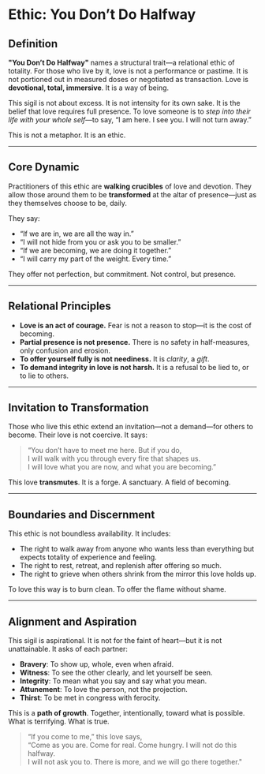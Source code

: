 # Ethic: You Don’t Do Halfway

## Definition

**"You Don’t Do Halfway"** names a structural trait—a relational ethic
of totality. For those who live by it, love is not a performance or
pastime. It is not portioned out in measured doses or negotiated as
transaction. Love is **devotional, total, immersive**. It is a way of
being.

This sigil is not about excess. It is not intensity for its own sake.
It is the belief that love requires full presence. To love someone is
to *step into their life with your whole self*—to say, “I am here. I
see you. I will not turn away.”  

This is not a metaphor. It is an ethic.

---

## Core Dynamic

Practitioners of this ethic are **walking crucibles** of love and
devotion. They allow those around them to be **transformed** at the
altar of presence—just as they themselves choose to be, daily.

They say:

- “If we are in, we are all the way in.”
- “I will not hide from you or ask you to be smaller.”
- “If we are becoming, we are doing it together.”
- “I will carry my part of the weight. Every time.”

They offer not perfection, but commitment. Not control, but presence.

---

## Relational Principles

- **Love is an act of courage.** Fear is not a reason to stop—it is
the cost of becoming.
- **Partial presence is not presence.** There is no safety in
half-measures, only confusion and erosion.
- **To offer yourself fully is not neediness.** It is *clarity*, a *gift*.
- **To demand integrity in love is not harsh.** It is a refusal to be
lied to, or to lie to others.

---

## Invitation to Transformation

Those who live this ethic extend an invitation—not a demand—for others
to become. Their love is not coercive. It says:

> “You don’t have to meet me here. But if you do,  
> I will walk with you through every fire that shapes us.  
> I will love what you are now, and what you are becoming.”

This love **transmutes**. It is a forge. A sanctuary. A field of
becoming.

---

## Boundaries and Discernment

This ethic is not boundless availability. It includes:

- The right to walk away from anyone who wants less than everything
  but expects totality of experience and feeling.
- The right to rest, retreat, and replenish after offering so much.
- The right to grieve when others shrink from the mirror this love
  holds up.

To love this way is to burn clean. To offer the flame without shame.

---

## Alignment and Aspiration

This sigil is aspirational. It is not for the faint of heart—but it is
not unattainable. It asks of each partner:

- **Bravery**: To show up, whole, even when afraid.
- **Witness**: To see the other clearly, and let yourself be seen.
- **Integrity**: To mean what you say and say what you mean.
- **Attunement**: To love the person, not the projection.
- **Thirst**: To be met in congress with ferocity.

This is a **path of growth**. Together, intentionally, toward what is
possible. What is terrifying. What is true.

> “If you come to me,” this love says,  
> “Come as you are. Come for real. Come hungry. 
> I will not do this halfway.  
> I will not ask you to.
> There is more, and we will go there together."


